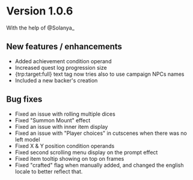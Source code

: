 # Version 1.0.6

With the help of @Solanya_

## New features / enhancements

- Added achievement condition operand
- Increased quest log progression size
- {trp:target:full} text tag now tries also to use campaign NPCs names
- Included a new backer's creation

## Bug fixes

- Fixed an issue with rolling multiple dices
- Fixed "Summon Mount" effect
- Fixed an issue with inner item display
- Fixed an issue with "Player choices" in cutscenes when there was no left model
- Fixed X & Y position condition operands
- Fixed second scrolling menu display on the prompt effect
- Fixed item tooltip showing on top on frames
- Fixed "crafted" flag when manually added, and changed the english locale to better reflect that.